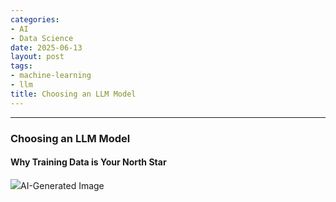 ```yaml
---
categories:
- AI
- Data Science
date: 2025-06-13
layout: post
tags:
- machine-learning
- llm
title: Choosing an LLM Model
---
```



* * *

### Choosing an LLM Model

#### Why Training Data is Your North Star

![](https://cdn-images-1.medium.com/max/800/1*Hjsc2Jrd4VVNwycpqW5BPw.png)AI-Generated Image